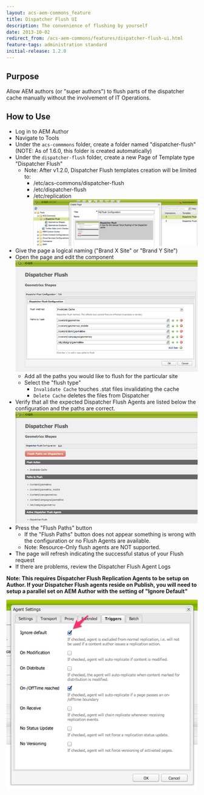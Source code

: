 ```yaml
---
layout: acs-aem-commons_feature
title: Dispatcher Flush UI
description: The convenience of flushing by yourself
date: 2013-10-02
redirect_from: /acs-aem-commons/features/dispatcher-flush-ui.html
feature-tags: administration standard
initial-release: 1.2.0
---
```


## Purpose

Allow AEM authors (or "super authors") to flush parts of the dispatcher cache manually without the involvement of IT Operations.

## How to Use

* Log in to AEM Author
* Navigate to Tools
* Under the `acs-commmons` folder, create a folder named "dispatcher-flush" (NOTE: As of 1.6.0, this folder is created automatically)
* Under the `dispatcher-flush` folder, create a new Page of Template type "Dispatcher Flush"
	* Note: After v1.2.0, Dispatcher Flush templates creation will be limited to:
		* /etc/acs-commons/dispatcher-flush
		* /etc/dispatcher-flush
		* /etc/replication
![image](images/new-page.png)
* Give the page a logical naming ("Brand X Site" or "Brand Y Site")
* Open the page and edit the component
![image](images/dialog.png)
	* Add all the paths you would like to flush for the particular site
	* Select the "flush type"
	  * `Invalidate Cache` touches .stat files invalidating the cache
	  * `Delete Cache` deletes the files from Dispatcher
* Verify that all the expected Dispatcher Flush Agents are listed below the configuration and the paths are correct.
![image](images/dispatcher-flush-ui.png)
* Press the "Flush Paths" button
	* If the "Flush Paths" button does not appear something is wrong with the configuration or no Flush Agents are available.
    * Note: Resource-Only flush agents are NOT supported.
* The page will refresh indicating the successful status of your Flush request
* If there are problems, review the Dispatcher Flush Agent Logs

**Note: This requires Dispatcher Flush Replication Agents to be setup on Author. If your Dispatcher Flush agents reside on Publish, you will need to setup a parallel set on AEM Author with the setting of "Ignore Default"**

![image](images/replication-agent-config-ignore-default.png)      
